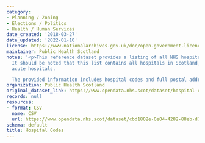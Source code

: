 ```yaml
---
category:
- Planning / Zoning
- Elections / Politics
- Health / Human Services
date_created: '2018-03-27'
date_updated: '2022-01-10'
license: https://www.nationalarchives.gov.uk/doc/open-government-licence/version/3/
maintainer: Public Health Scotland
notes: '<p>This reference dataset provides a listing of all NHS hospitals across Scotland.
  It should be noted that this list contains all hospitals in Scotland, not only the
  acute hospitals.

  The provided information includes hospital codes and full postal addresses.</p>'
organization: Public Health Scotland
original_dataset_link: https://www.opendata.nhs.scot/dataset/hospital-codes
records: null
resources:
- format: CSV
  name: CSV
  url: https://www.opendata.nhs.scot/dataset/cbd1802e-0e04-4282-88eb-d7bdcfb120f0/resource/c698f450-eeed-41a0-88f7-c1e40a568acc/download/current-hospital_flagged20211216.csv
schema: default
title: Hospital Codes
---
```

